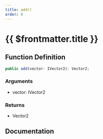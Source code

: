 ```yaml
---
title: add()
order: 0
---
```


# {{ $frontmatter.title }}

## Function Definition

```ts
public add(vector: IVector2): Vector2;
```

### Arguments

* vector: IVector2

### Returns

* Vector2

## Documentation

<!--@include: ./parts/add.md-->
